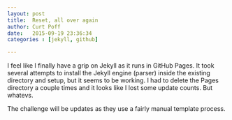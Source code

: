 ```yaml
---
layout: post
title:  Reset, all over again
author: Curt Poff
date:   2015-09-19 23:36:34
categories : [jekyll, github]

---
```


I feel like I finally have a grip on Jekyll as it runs in GitHub Pages. It took several attempts to install the Jekyll engine (parser) inside the existing directory and setup, but it seems to be working. I had to delete the Pages directory a couple times and it looks like I lost some update counts. But whatevs.

The challenge will be updates as they use a fairly manual template process.

